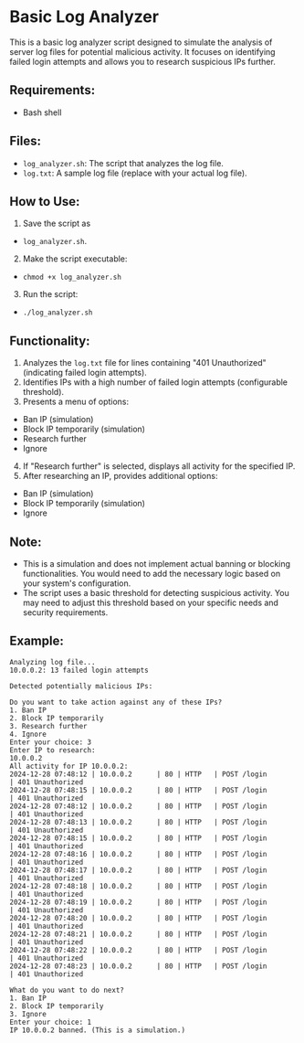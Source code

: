 # Basic Log Analyzer

This is a basic log analyzer script designed to simulate the analysis of server log files for potential malicious activity. It focuses on identifying failed login attempts and allows you to research suspicious IPs further.

## Requirements:

- Bash shell

## Files:

- ```log_analyzer.sh```: The script that analyzes the log file.
- ```log.txt```: A sample log file (replace with your actual log file).

## How to Use:
 
1. Save the script as 
- ```log_analyzer.sh```.
2. Make the script executable: 
- ```chmod +x log_analyzer.sh```
3. Run the script:
- ```./log_analyzer.sh```

## Functionality:

1. Analyzes the ```log.txt``` file for lines containing "401 Unauthorized" (indicating failed login attempts).
2. Identifies IPs with a high number of failed login attempts (configurable threshold).
3. Presents a menu of options:
- Ban IP (simulation)
- Block IP temporarily (simulation)
- Research further
- Ignore
4. If "Research further" is selected, displays all activity for the specified IP.
5. After researching an IP, provides additional options:
- Ban IP (simulation)
- Block IP temporarily (simulation)
- Ignore

## Note:

- This is a simulation and does not implement actual banning or blocking functionalities. You would need to add the necessary logic based on your system's configuration.
- The script uses a basic threshold for detecting suspicious activity. You may need to adjust this threshold based on your specific needs and security requirements.

## Example:

```
Analyzing log file...
10.0.0.2: 13 failed login attempts

Detected potentially malicious IPs:

Do you want to take action against any of these IPs?
1. Ban IP
2. Block IP temporarily
3. Research further
4. Ignore
Enter your choice: 3
Enter IP to research:
10.0.0.2
All activity for IP 10.0.0.2:
2024-12-28 07:48:12 | 10.0.0.2      | 80 | HTTP   | POST /login             | 401 Unauthorized
2024-12-28 07:48:15 | 10.0.0.2      | 80 | HTTP   | POST /login             | 401 Unauthorized
2024-12-28 07:48:12 | 10.0.0.2      | 80 | HTTP   | POST /login             | 401 Unauthorized
2024-12-28 07:48:13 | 10.0.0.2      | 80 | HTTP   | POST /login             | 401 Unauthorized 
2024-12-28 07:48:15 | 10.0.0.2      | 80 | HTTP   | POST /login             | 401 Unauthorized 
2024-12-28 07:48:16 | 10.0.0.2      | 80 | HTTP   | POST /login             | 401 Unauthorized 
2024-12-28 07:48:17 | 10.0.0.2      | 80 | HTTP   | POST /login             | 401 Unauthorized 
2024-12-28 07:48:18 | 10.0.0.2      | 80 | HTTP   | POST /login             | 401 Unauthorized 
2024-12-28 07:48:19 | 10.0.0.2      | 80 | HTTP   | POST /login             | 401 Unauthorized 
2024-12-28 07:48:20 | 10.0.0.2      | 80 | HTTP   | POST /login             | 401 Unauthorized 
2024-12-28 07:48:21 | 10.0.0.2      | 80 | HTTP   | POST /login             | 401 Unauthorized 
2024-12-28 07:48:22 | 10.0.0.2      | 80 | HTTP   | POST /login             | 401 Unauthorized 
2024-12-28 07:48:23 | 10.0.0.2      | 80 | HTTP   | POST /login             | 401 Unauthorized 

What do you want to do next?
1. Ban IP
2. Block IP temporarily
3. Ignore
Enter your choice: 1
IP 10.0.0.2 banned. (This is a simulation.)
```
